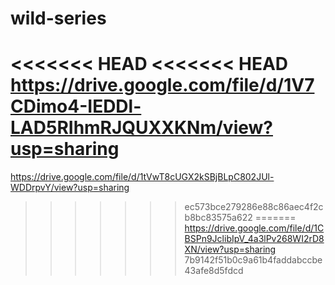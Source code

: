 # wild-series
<<<<<<< HEAD
<<<<<<< HEAD
https://drive.google.com/file/d/1V7CDimo4-IEDDl-LAD5RIhmRJQUXXKNm/view?usp=sharing
=======
https://drive.google.com/file/d/1tVwT8cUGX2kSBjBLpC802JUl-WDDrpvY/view?usp=sharing
>>>>>>> ec573bce279286e88c86aec4f2cb8bc83575a622
=======
https://drive.google.com/file/d/1CBSPn9JclibIpV_4a3lPv268WI2rD8XN/view?usp=sharing
>>>>>>> 7b9142f51b0c9a61b4faddabccbe43afe8d5fdcd
